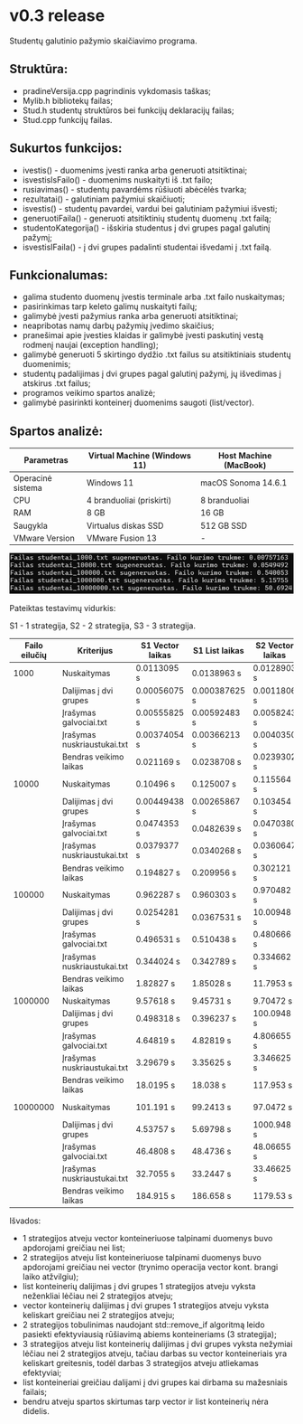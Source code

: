 # v0.3 release

Studentų galutinio pažymio skaičiavimo programa.

## Struktūra:
- pradineVersija.cpp pagrindinis vykdomasis taškas;
- Mylib.h bibliotekų failas;
- Stud.h studentų struktūros bei funkcijų deklaracijų failas;
- Stud.cpp funkcijų failas.

## Sukurtos funkcijos:
- ivestis() - duomenims įvesti ranka arba generuoti atsitiktinai;
- isvestisIsFailo() - duomenims nuskaityti iš .txt failo;
- rusiavimas() - studentų pavardėms rūšiuoti abėcėlės tvarka;
- rezultatai() - galutiniam pažymiui skaičiuoti;
- isvestis() - studentų pavardei, vardui bei galutiniam pažymiui išvesti;
- generuotiFaila() - generuoti atsitiktinių studentų duomenų .txt failą;
- studentoKategorija() - išskiria studentus į dvi grupes pagal galutinį pažymį;
- isvestisIFaila() - į dvi grupes padalinti studentai išvedami į .txt failą.

## Funkcionalumas:
- galima studento duomenų įvestis terminale arba .txt failo nuskaitymas;
- pasirinkimas tarp keleto galimų nuskaityti failų;
- galimybė įvesti pažymius ranka arba generuoti atsitiktinai;
- neapribotas namų darbų pažymių įvedimo skaičius;
- pranešimai apie įvesties klaidas ir galimybė įvesti paskutinį vestą rodmenį naujai (exception handling);
- galimybė generuoti 5 skirtingo dydžio .txt failus su atsitiktiniais studentų duomenimis;
- studentų padalijimas į dvi grupes pagal galutinį pažymį, jų išvedimas į atskirus .txt failus;
- programos veikimo spartos analizė;
- galimybė pasirinkti konteinerį duomenims saugoti (list/vector).

## Spartos analizė:

|Parametras          |Virtual Machine (Windows 11)          |Host Machine (MacBook)           |
|--------------------|--------------------------------------|---------------------------------|
|Operacinė sistema   | Windows 11                           | macOS Sonoma 14.6.1             |
|CPU                 | 4 branduoliai (priskirti)            | 8 branduoliai                   |
|RAM                 | 8 GB                                 | 16 GB                           |
|Saugykla            | Virtualus diskas SSD                 | 512 GB SSD                      |
|VMware Version      | VMware Fusion 13                     | -                               |  
  

  
![Failų generavimo laikai](generavimas.png)

Pateiktas testavimų vidurkis:

S1 - 1 strategija,
S2 - 2 strategija,
S3 - 3 strategija.
 

|Failo eilučių  |Kriterijus                 |S1 Vector laikas |S1 List laikas  |S2 Vector laikas |S2 List laikas  |S3 Vector laikas |S3 List laikas  |
|---------------|---------------------------|-----------------|----------------|-----------------|----------------|-----------------|----------------|
|1000           |Nuskaitymas                |0.0113095 s      |0.0138963 s     |0.0128903 s      |0.0114 s        |0.01120315 s     |0.0107881 s     |
|               |Dalijimas į dvi grupes     |0.00056075 s     |0.000387625 s   |0.0011806 s      |0.000175 s      |0.000259104 s    |0.0003652295 s  |
|               |Įrašymas galvociai.txt     |0.00555825 s     |0.00592483 s    |0.0058243 s      |0.0057 s        |0.005477375 s    |0.005456125 s   |
|               |Įrašymas nuskriaustukai.txt|0.00374054 s     |0.00366213 s    |0.0040350 s      |0.0040 s        |0.003665085 s    |0.00384277 s    |
|               |Bendras veikimo laikas     |0.021169 s       |0.0238708 s     |0.0239302 s      |0.0213 s        |0.0206047 s      |0.02045225 s    |
|10000          |Nuskaitymas                |0.10496 s        |0.125007 s      |0.115564 s       |0.1047 s        |0.1018986 s      |0.09736675 s    |
|               |Dalijimas į dvi grupes     |0.00449438 s     |0.00265867 s    |0.103454 s       |0.0027 s        |0.001532895 s    |0.002043 s      |
|               |Įrašymas galvociai.txt     |0.0474353 s      |0.0482639 s     |0.0470380 s      |0.0511 s        |0.0498332 s      |0.05652305 s    |
|               |Įrašymas nuskriaustukai.txt|0.0379377 s      |0.0340268 s     |0.0360647 s      |0.0351 s        |0.0382545 s      |0.03880095 s    |
|               |Bendras veikimo laikas     |0.194827 s       |0.209956 s      |0.302121 s       |0.1936 s        |0.1915195 s      |0.1947335 s     |
|100000         |Nuskaitymas                |0.962287 s       |0.960303 s      |0.970482 s       |0.9570 s        |0.957694 s       |0.94800 s       |
|               |Dalijimas į dvi grupes     |0.0254281 s      |0.0367531 s     |10.00948 s       |0.0182 s        |0.01054007 s     |0.03119035 s    |
|               |Įrašymas galvociai.txt     |0.496531 s       |0.510438 s      |0.480666 s       |0.5062 s        |0.489088 s       |0.506586 s      |
|               |Įrašymas nuskriaustukai.txt|0.344024 s       |0.342789 s      |0.334662 s       |0.3516 s        |0.344018 s       |0.3397615 s     |
|               |Bendras veikimo laikas     |1.82827 s        |1.85028 s       |11.7953 s        |1.8329 s        |1.80134 s        |1.82554 s       |
|1000000        |Nuskaitymas                |9.57618 s        |9.45731 s       |9.70472 s        |9.5409 s        |9.75898 s        |9.637725 s      |
|               |Dalijimas į dvi grupes     |0.498318 s       |0.396237 s      |100.0948 s       |0.3173 s        |0.1412185 s      |0.4371245 s     |
|               |Įrašymas galvociai.txt     |4.64819 s        |4.82819 s       |4.806655 s       |4.9353 s        |4.78187 s        |4.85823 s       |
|               |Įrašymas nuskriaustukai.txt|3.29679 s        |3.35625 s       |3.346625 s       |3.4494 s        |3.39245 s        |3.324935 s      |
|               |Bendras veikimo laikas     |18.0195 s        |18.038 s        |117.953 s        |18.2429 s       |18.0745 s        |18.25805 s      |
|10000000       |Nuskaitymas                |101.191 s        |99.2413 s       |97.0472 s        |98.9798 s       |99.15715 s       |96.1321 s       |
|               |Dalijimas į dvi grupes     |4.53757 s        |5.69798 s       |1000.948 s       |4.45889 s       |1.757185 s       |5.74999 s       |
|               |Įrašymas galvociai.txt     |46.4808 s        |48.4736 s       |48.06655 s       |49.1071 s       |48.2283 s        |49.0712 s       |
|               |Įrašymas nuskriaustukai.txt|32.7055 s        |33.2447 s       |33.46625 s       |33.9666 s       |33.4136 s        |32.9665 s       |
|               |Bendras veikimo laikas     |184.915 s        |186.658 s       |1179.53 s        |186.512 s       |182.556 s        |183.92 s        |  

Išvados:
- 1 strategijos atveju vector konteineriuose talpinami duomenys buvo apdorojami greičiau nei list;
- 2 strategijos atveju list konteineriuose talpinami duomenys buvo apdorojami greičiau nei vector (trynimo operacija vector kont. brangi laiko atžvilgiu);
- list konteinerių dalijimas į dvi grupes 1 strategijos atveju vyksta neženkliai lėčiau nei 2 strategijos atveju;
- vector konteinerių dalijimas į dvi grupes 1 strategijos atveju vyksta keliskart greičiau nei 2 strategijos atveju;
- 2 strategijos tobulinimas naudojant std::remove_if algoritmą leido pasiekti efektyviausią rūšiavimą abiems konteineriams (3 strategija);
- 3 strategijos atveju list konteinerių dalijimas į dvi grupes vyksta nežymiai lėčiau nei 2 strategijos atveju, tačiau darbas su vector konteineriais yra keliskart greitesnis, todėl darbas 3 strategijos atveju atliekamas efektyviai;
- list konteineriai greičiau dalijami į dvi grupes kai dirbama su mažesniais failais;
- bendru atveju spartos skirtumas tarp vector ir list konteinerių nėra didelis.
